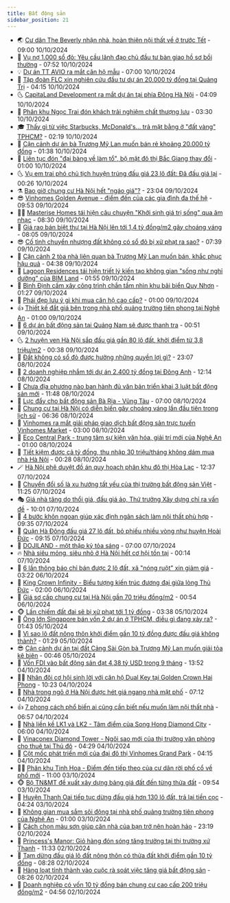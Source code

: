 ```yaml
---
title: Bất động sản
sidebar_position: 21
---
```


<!-- dantri-bat-dong-san:START -->
- 🌏 [Cư dân The Beverly nhận nhà, hoàn thiện nội thất về ở trước Tết](https://dantri.com.vn/bat-dong-san/cu-dan-the-beverly-nhan-nha-hoan-thien-noi-that-ve-o-truoc-tet-20241010144913356.htm) - 09:00 10/10/2024
- 👹 [Vụ nợ 1.000 sổ đỏ: Yêu cầu lãnh đạo chủ đầu tư bàn giao hồ sơ bồi thường](https://dantri.com.vn/bat-dong-san/vu-no-1000-so-do-yeu-cau-lanh-dao-chu-dau-tu-ban-giao-ho-so-boi-thuong-20241010141749348.htm) - 07:52 10/10/2024
- 💡 [Dự án TT AVIO ra mắt căn hộ mẫu](https://dantri.com.vn/bat-dong-san/du-an-tt-avio-ra-mat-can-ho-mau-20241010135021216.htm) - 07:00 10/10/2024
- 🌋 [Tập đoàn FLC xin nghiên cứu đầu tư dự án 20.000 tỷ đồng tại Quảng Trị](https://dantri.com.vn/bat-dong-san/tap-doan-flc-xin-nghien-cuu-dau-tu-du-an-20000-ty-dong-tai-quang-tri-20241010081322180.htm) - 04:15 10/10/2024
- 🌜 [CapitaLand Development ra mắt dự án tại phía Đông Hà Nội](https://dantri.com.vn/bat-dong-san/capitaland-development-ra-mat-du-an-tai-phia-dong-ha-noi-20241010105548652.htm) - 04:09 10/10/2024
- 💃 [Phân khu Ngọc Trai đón khách trải nghiệm chất thượng lưu](https://dantri.com.vn/bat-dong-san/phan-khu-ngoc-trai-don-khach-trai-nghiem-chat-thuong-luu-20241010095950227.htm) - 03:30 10/10/2024
- 🎓 [Thấy gì từ việc Starbucks, McDonald&#39;s... trả mặt bằng ở &quot;đất vàng&quot; TPHCM?](https://dantri.com.vn/bat-dong-san/thay-gi-tu-viec-starbucks-mcdonalds-tra-mat-bang-o-dat-vang-tphcm-20241010075530008.htm) - 02:19 10/10/2024
- 🌝 [Cận cảnh dự án bà Trương Mỹ Lan muốn bán rẻ khoảng 20.000 tỷ đồng](https://dantri.com.vn/bat-dong-san/can-canh-du-an-ba-truong-my-lan-muon-ban-re-khoang-20000-ty-dong-20241010062545690.htm) - 01:38 10/10/2024
- 🧐 [Liên tục đón &quot;đại bàng về làm tổ&quot;, bộ mặt đô thị Bắc Giang thay đổi](https://dantri.com.vn/bat-dong-san/lien-tuc-don-dai-bang-ve-lam-to-bo-mat-do-thi-bac-giang-thay-doi-20241009112039156.htm) - 01:00 10/10/2024
- 🌜 [Vụ em trai phó chủ tịch huyện trúng đấu giá 23 lô đất: Đã đấu giá lại](https://dantri.com.vn/bat-dong-san/vu-em-trai-pho-chu-tich-huyen-trung-dau-gia-23-lo-dat-da-dau-gia-lai-20241009075851732.htm) - 00:26 10/10/2024
- ⚗️ [Bao giờ chung cư Hà Nội hết &quot;ngáo giá&quot;?](https://dantri.com.vn/bat-dong-san/bao-gio-chung-cu-ha-noi-het-ngao-gia-20241009124511110.htm) - 23:04 09/10/2024
- 😎 [Vinhomes Golden Avenue - điểm đến của các gia đình đa thế hệ](https://dantri.com.vn/bat-dong-san/vinhomes-golden-avenue-diem-den-cua-cac-gia-dinh-da-the-he-20241009161803130.htm) - 09:53 09/10/2024
- 🧑‍🏫 [Masterise Homes tái hiện câu chuyện &quot;Khởi sinh giá trị sống&quot; qua âm nhạc](https://dantri.com.vn/bat-dong-san/masterise-homes-tai-hien-cau-chuyen-khoi-sinh-gia-tri-song-qua-am-nhac-20241009145231077.htm) - 08:30 09/10/2024
- 💪 [Giá rao bán biệt thự tại Hà Nội lên tới 1,4 tỷ đồng/m2 gây choáng váng](https://dantri.com.vn/bat-dong-san/gia-rao-ban-biet-thu-tai-ha-noi-len-toi-14-ty-dongm2-gay-choang-vang-20241009144543368.htm) - 08:05 09/10/2024
- 😎 [Cố tình chuyển nhượng đất không có sổ đỏ bị xử phạt ra sao?](https://dantri.com.vn/bat-dong-san/co-tinh-chuyen-nhuong-dat-khong-co-so-do-bi-xu-phat-ra-sao-20241009113533720.htm) - 07:39 09/10/2024
- 🧠 [Cận cảnh 2 tòa nhà liên quan bà Trương Mỹ Lan muốn bán, khắc phục hậu quả](https://dantri.com.vn/bat-dong-san/can-canh-2-toa-nha-lien-quan-ba-truong-my-lan-muon-ban-khac-phuc-hau-qua-20241008162017692.htm) - 04:38 09/10/2024
- 🧰 [Lagoon Residences tái hiện triết lý kiến tạo không gian &quot;sống như nghỉ dưỡng&quot; của BIM Land](https://dantri.com.vn/bat-dong-san/lagoon-residences-tai-hien-triet-ly-kien-tao-khong-gian-song-nhu-nghi-duong-cua-bim-land-20241009085503437.htm) - 01:55 09/10/2024
- 🤩 [Bình Định cấm xây công trình chắn tầm nhìn khu bãi biển Quy Nhơn](https://dantri.com.vn/bat-dong-san/binh-dinh-cam-xay-cong-trinh-chan-tam-nhin-khu-bai-bien-quy-nhon-20241007190253121.htm) - 01:27 09/10/2024
- 🦆 [Phái đẹp lưu ý gì khi mua căn hộ cao cấp?](https://dantri.com.vn/bat-dong-san/phai-dep-luu-y-gi-khi-mua-can-ho-cao-cap-20241009075605673.htm) - 01:00 09/10/2024
- 👍 [Thiết kế đắt giá bên trong nhà phố quảng trường tiên phong tại Nghệ An](https://dantri.com.vn/bat-dong-san/thiet-ke-dat-gia-ben-trong-nha-pho-quang-truong-tien-phong-tai-nghe-an-20241009072935713.htm) - 01:00 09/10/2024
- 🙉 [6 dự án bất động sản tại Quảng Nam sẽ được thanh tra](https://dantri.com.vn/bat-dong-san/6-du-an-bat-dong-san-tai-quang-nam-se-duoc-thanh-tra-20241007083653059.htm) - 00:51 09/10/2024
- 🌜 [2 huyện ven Hà Nội sắp đấu giá gần 80 lô đất, khởi điểm từ 3,8 triệu/m2](https://dantri.com.vn/bat-dong-san/2-huyen-ven-ha-noi-sap-dau-gia-gan-80-lo-dat-khoi-diem-tu-38-trieum2-20241009021618941.htm) - 00:38 09/10/2024
- 🌋 [Đất không có sổ đỏ được hưởng những quyền lợi gì?](https://dantri.com.vn/bat-dong-san/dat-khong-co-so-do-duoc-huong-nhung-quyen-loi-gi-20241008163618314.htm) - 23:07 08/10/2024
- 🥰 [2 doanh nghiệp nhắm tới dự án 2.400 tỷ đồng tại Đông Anh](https://dantri.com.vn/bat-dong-san/2-doanh-nghiep-nham-toi-du-an-2400-ty-dong-tai-dong-anh-20241008171019429.htm) - 12:14 08/10/2024
- 💯 [Chưa địa phương nào ban hành đủ văn bản triển khai 3 luật bất động sản mới](https://dantri.com.vn/bat-dong-san/chua-dia-phuong-nao-ban-hanh-du-van-ban-trien-khai-3-luat-bat-dong-san-moi-20241008173145116.htm) - 11:48 08/10/2024
- 🤩 [Lực đẩy cho bất động sản Bà Rịa - Vũng Tàu](https://dantri.com.vn/bat-dong-san/luc-day-cho-bat-dong-san-ba-ria-vung-tau-20241008100204218.htm) - 07:00 08/10/2024
- 💄 [Chung cư tại Hà Nội có diễn biến gây choáng váng lần đầu tiên trong lịch sử](https://dantri.com.vn/bat-dong-san/chung-cu-tai-ha-noi-co-dien-bien-gay-choang-vang-lan-dau-tien-trong-lich-su-20241008121041774.htm) - 06:36 08/10/2024
- 🦍 [Vinhomes ra mắt giải pháp giao dịch bất động sản trực tuyến Vinhomes Market](https://dantri.com.vn/bat-dong-san/vinhomes-ra-mat-giai-phap-giao-dich-bat-dong-san-truc-tuyen-vinhomes-market-20241008091159554.htm) - 03:00 08/10/2024
- 🎡 [Eco Central Park - trung tâm sự kiện văn hóa, giải trí mới của Nghệ An](https://dantri.com.vn/bat-dong-san/eco-central-park-trung-tam-su-kien-van-hoa-giai-tri-moi-cua-nghe-an-20241006202418052.htm) - 01:00 08/10/2024
- 🐎 [Tiết kiệm được cả tỷ đồng, thu nhập 30 triệu/tháng không dám mua nhà Hà Nội](https://dantri.com.vn/bat-dong-san/tiet-kiem-duoc-ca-ty-dong-thu-nhap-30-trieuthang-khong-dam-mua-nha-ha-noi-20241008022822093.htm) - 00:28 08/10/2024
- 🪄 [Hà Nội phê duyệt đồ án quy hoạch phân khu đô thị Hòa Lạc](https://dantri.com.vn/bat-dong-san/ha-noi-phe-duyet-do-an-quy-hoach-phan-khu-do-thi-hoa-lac-20241007174417439.htm) - 12:37 07/10/2024
- 💼 [Chuyển đổi số là xu hướng tất yếu của thị trường bất động sản Việt](https://dantri.com.vn/bat-dong-san/chuyen-doi-so-la-xu-huong-tat-yeu-cua-thi-truong-bat-dong-san-viet-20241007175024401.htm) - 11:25 07/10/2024
- 🎭 [Giá nhà tăng do thổi giá, đấu giá ảo, Thứ trưởng Xây dựng chỉ ra vấn đề](https://dantri.com.vn/bat-dong-san/gia-nha-tang-do-thoi-gia-dau-gia-ao-thu-truong-xay-dung-chi-ra-van-de-20241007165801838.htm) - 10:01 07/10/2024
- 🐻 [4 bước khôn ngoan giúp xác định ngân sách làm nội thất phù hợp](https://dantri.com.vn/bat-dong-san/4-buoc-khon-ngoan-giup-xac-dinh-ngan-sach-lam-noi-that-phu-hop-20241007101628783.htm) - 09:35 07/10/2024
- 💃 [Quận Hà Đông đấu giá 27 lô đất, bỏ phiếu nhiều vòng như huyện Hoài Đức](https://dantri.com.vn/bat-dong-san/quan-ha-dong-dau-gia-27-lo-dat-bo-phieu-nhieu-vong-nhu-huyen-hoai-duc-20241007160637098.htm) - 09:15 07/10/2024
- 🦣 [DOJILAND - một thập kỷ tỏa sáng](https://dantri.com.vn/bat-dong-san/dojiland-mot-thap-ky-toa-sang-20241007123618100.htm) - 07:00 07/10/2024
- 🔥 [Nhà siêu mỏng, siêu nhỏ ở Hà Nội hết cơ hội tồn tại](https://dantri.com.vn/bat-dong-san/nha-sieu-mong-sieu-nho-o-ha-noi-het-co-hoi-ton-tai-20241007010705624.htm) - 00:14 07/10/2024
- 🤩 [6 lần thông báo chỉ bán được 2 lô đất, xã &quot;nóng ruột&quot; xin giảm giá](https://dantri.com.vn/bat-dong-san/6-lan-thong-bao-chi-ban-duoc-2-lo-dat-xa-nong-ruot-xin-giam-gia-20241005170824045.htm) - 03:22 06/10/2024
- 🥳 [King Crown Infinity - Biểu tượng kiến trúc đương đại giữa lòng Thủ Đức](https://dantri.com.vn/bat-dong-san/king-crown-infinity-bieu-tuong-kien-truc-duong-dai-giua-long-thu-duc-20241005144047745.htm) - 02:00 06/10/2024
- 🤗 [Giá sơ cấp chung cư tại Hà Nội gần 70 triệu đồng/m2](https://dantri.com.vn/bat-dong-san/gia-so-cap-chung-cu-tai-ha-noi-gan-70-trieu-dongm2-20241006021102448.htm) - 00:54 06/10/2024
- 🐵 [Lấn chiếm đất đai sẽ bị xử phạt tới 1 tỷ đồng](https://dantri.com.vn/bat-dong-san/lan-chiem-dat-dai-se-bi-xu-phat-toi-1-ty-dong-20241005093439454.htm) - 03:38 05/10/2024
- 🤖 [Ông lớn Singapore bán vốn 2 dự án ở TPHCM, điều gì đang xảy ra?](https://dantri.com.vn/bat-dong-san/ong-lon-singapore-ban-von-2-du-an-o-tphcm-dieu-gi-dang-xay-ra-20241004081254231.htm) - 01:43 05/10/2024
- 👺 [Vì sao lô đất nông thôn khởi điểm gần 10 tỷ đồng được đấu giá không thành?](https://dantri.com.vn/bat-dong-san/vi-sao-lo-dat-nong-thon-khoi-diem-gan-10-ty-dong-duoc-dau-gia-khong-thanh-20241004094938339.htm) - 01:29 05/10/2024
- 😎 [Cận cảnh dự án tại đất Cảng Sài Gòn bà Trương Mỹ Lan muốn giải tỏa kê biên](https://dantri.com.vn/bat-dong-san/can-canh-du-an-tai-dat-cang-sai-gon-ba-truong-my-lan-muon-giai-toa-ke-bien-20241005073936207.htm) - 00:46 05/10/2024
- 🤠 [Vốn FDI vào bất động sản đạt 4,38 tỷ USD trong 9 tháng](https://dantri.com.vn/bat-dong-san/von-fdi-vao-bat-dong-san-dat-438-ty-usd-trong-9-thang-20241004182458566.htm) - 13:52 04/10/2024
- 👨‍🏫 [Nhân đôi cơ hội sinh lời với căn hộ Dual Key tại Golden Crown Hai Phong](https://dantri.com.vn/bat-dong-san/nhan-doi-co-hoi-sinh-loi-voi-can-ho-dual-key-tai-golden-crown-hai-phong-20241004171439852.htm) - 10:23 04/10/2024
- 🧰 [Nhà trong ngõ ở Hà Nội được hét giá ngang nhà mặt phố](https://dantri.com.vn/bat-dong-san/nha-trong-ngo-o-ha-noi-duoc-het-gia-ngang-nha-mat-pho-20241004022820508.htm) - 07:12 04/10/2024
- 👍 [7 phong cách phổ biến ai cũng cần biết nếu muốn làm nội thất nhà](https://dantri.com.vn/bat-dong-san/7-phong-cach-pho-bien-ai-cung-can-biet-neu-muon-lam-noi-that-nha-20241003133611013.htm) - 06:57 04/10/2024
- 🌈 [Nhà liền kề LK1 và LK2 - Tâm điểm của Song Hong Diamond City](https://dantri.com.vn/bat-dong-san/nha-lien-ke-lk1-va-lk2-tam-diem-cua-song-hong-diamond-city-20241004111644747.htm) - 06:00 04/10/2024
- 🐲 [Vinaconex Diamond Tower - Ngôi sao mới của thị trường văn phòng cho thuê tại Thủ đô](https://dantri.com.vn/bat-dong-san/vinaconex-diamond-tower-ngoi-sao-moi-cua-thi-truong-van-phong-cho-thue-tai-thu-do-20241004110603260.htm) - 04:29 04/10/2024
- 💄 [Cột mốc phát triển mới của đại đô thị Vinhomes Grand Park](https://dantri.com.vn/bat-dong-san/cot-moc-phat-trien-moi-cua-dai-do-thi-vinhomes-grand-park-20241004104324772.htm) - 04:15 04/10/2024
- 👨‍🏫 [Phân khu Tinh Hoa - Điểm đến tiếp theo của cư dân rời phố cổ về phố mới](https://dantri.com.vn/bat-dong-san/phan-khu-tinh-hoa-diem-den-tiep-theo-cua-cu-dan-roi-pho-co-ve-pho-moi-20241003172306521.htm) - 11:00 03/10/2024
- 🐵 [Bộ TN&amp;MT đề xuất xây dựng bảng giá đất đến từng thửa đất](https://dantri.com.vn/bat-dong-san/bo-tnmt-de-xuat-xay-dung-bang-gia-dat-den-tung-thua-dat-20241003150034511.htm) - 09:54 03/10/2024
- 🎉 [Huyện Thanh Oai tiếp tục dừng đấu giá hơn 130 lô đất, trả lại tiền cọc](https://dantri.com.vn/bat-dong-san/huyen-thanh-oai-tiep-tuc-dung-dau-gia-hon-130-lo-dat-tra-lai-tien-coc-20241003110742820.htm) - 04:24 03/10/2024
- 💫 [Không gian mua sắm sôi động tại nhà phố quảng trường tiên phong của Nghệ An](https://dantri.com.vn/bat-dong-san/khong-gian-mua-sam-soi-dong-tai-nha-pho-quang-truong-tien-phong-cua-nghe-an-20241002142758973.htm) - 01:00 03/10/2024
- 🦄 [Cách chọn màu sơn giúp căn nhà của bạn trở nên hoàn hảo](https://dantri.com.vn/bat-dong-san/cach-chon-mau-son-giup-can-nha-cua-ban-tro-nen-hoan-hao-20241002215959069.htm) - 23:19 02/10/2024
- 🌮 [Princess&#39;s Manor: Giỏ hàng đón sóng tăng trưởng tại thị trường xứ Thanh](https://dantri.com.vn/bat-dong-san/princesss-manor-gio-hang-don-song-tang-truong-tai-thi-truong-xu-thanh-20241002181620503.htm) - 11:33 02/10/2024
- 💯 [Tạm dừng đấu giá lô đất nông thôn có thửa đất khởi điểm gần 10 tỷ đồng](https://dantri.com.vn/bat-dong-san/tam-dung-dau-gia-lo-dat-nong-thon-co-thua-dat-khoi-diem-gan-10-ty-dong-20241002113408853.htm) - 08:28 02/10/2024
- 🌊 [Hàng loạt tỉnh thành vào cuộc rà soát việc tăng giá bất động sản](https://dantri.com.vn/bat-dong-san/hang-loat-tinh-thanh-vao-cuoc-ra-soat-viec-tang-gia-bat-dong-san-20241002011421289.htm) - 08:26 02/10/2024
- 🤖 [Doanh nghiệp có vốn 10 tỷ đồng bán chung cư cao cấp 200 triệu đồng/m2](https://dantri.com.vn/bat-dong-san/doanh-nghiep-co-von-10-ty-dong-ban-chung-cu-cao-cap-200-trieu-dongm2-20240930202351841.htm) - 04:56 02/10/2024<!-- dantri-bat-dong-san:END -->

